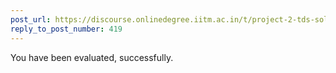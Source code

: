 ```yaml
---
post_url: https://discourse.onlinedegree.iitm.ac.in/t/project-2-tds-solver-discussion-thread/169029/425
reply_to_post_number: 419
---
```

You have been evaluated, successfully.
